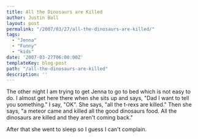 ```yaml
---
title: All the Dinosaurs are Killed
author: Justin Ball
layout: post
permalink: "/2007/03/27/all-the-dinosaurs-are-killed/"
tags:
  - "Jenna"
  - "Funny"
  - "kids"
date: '2007-03-27T06:00:00Z'
templateKey: blog-post
path: "/all-the-dinosaurs-are-killed"
description: ''
---
```


The other night I am trying to get Jenna to go to bed which is not easy to do. I almost get here there when she sits up and says, "Dad I want to tell you something." I say, "OK". She says, "all the t-rexs are killed." Then she says, "a meteor came and killed all the good dinosaurs food. All the dinosaurs are killed and they aren't coming back."

After that she went to sleep so I guess I can't complain.
